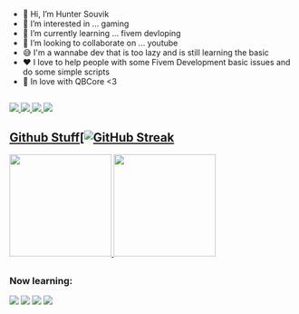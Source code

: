 - 👋 Hi, I’m Hunter Souvik
- 👀 I’m interested in ... gaming
- 🌱 I’m currently learning ... fivem devloping
- 💞️ I’m looking to collaborate on ... youtube
- 😅 I'm a wannabe dev that is too lazy and is still learning the basic
- ❤️ I love to help people with some Fivem Development basic issues and do some simple scripts
- 🧡 In love with QBCore <3

 ##



<div>
  <a href="https://discord.gg/UbV5sk792x" target="_blank"><img src="https://img.shields.io/badge/Discord-7289DA?style=for-the-badge&logo=discor&logoColor=white">
  <a href="https://www.youtube.com/c/huntersouvik" target="_blank"><img src="https://img.shields.io/badge/YouTube-FF0000?style=for-the-badge&logo=youtube&logoColor=white">
  <a href="https://www.instagram.com/thesouviksarkar/" target="_blank"><img src="https://img.shields.io/badge/Instagram-E4405F?style=for-the-badge&logo=instagram&logoColor=white">
  <a href="https://www.buymeacoffee.com/huntersouvik" target="_blank"><img src="https://img.shields.io/badge/Buy_Me_A_Coffee-FFDD00?style=for-the-badge&logo=buy-me-a-coffee&logoColor=black">
</div>
    
##
 ## Github Stuff[![GitHub Streak](https://github-readme-streak-stats.herokuapp.com/?user=HunterSouvik&theme=dark&date_format=M%20j%5B%2C%20Y%5D&fire=f20000&ring=f20000&currStreakLabel=f20000)
<p align="left">
  <img height="180rem" src="https://github-readme-stats-eight-theta.vercel.app/api?username=HunterSouvik&layout=compact&show_icons=true&include_all_commits=true&hide_border=true&count_private=true&title_color=a40619&icon_color=a960ff&text_color=ffffff&bg_color=0c0b0c"/>
  <img height="180rem" src="https://github-readme-stats-eight-theta.vercel.app/api/top-langs/?username=HunterSouvik&langs_count=10&layout=compact&hide_border=true&title_color=a40619&icon_color=a960ff&text_color=ffffff&bg_color=0c0b0c"/>
</a>
</p>
    
##
    
### Now learning:

<div>
     <img src="https://img.shields.io/badge/Lua-2C2D72?style=for-the-badge&logo=lua&logoColor=white" />
     <img src="https://img.shields.io/badge/HTML5-E34F26?style=for-the-badge&logo=html5&logoColor=white" />
     <img src="https://img.shields.io/badge/CSS3-1572B6?style=for-the-badge&logo=css3&logoColor=white" />
     <img src="https://img.shields.io/badge/JavaScript-F7DF1E?style=for-the-badge&logo=javascript&logoColor=black" />
</div>

